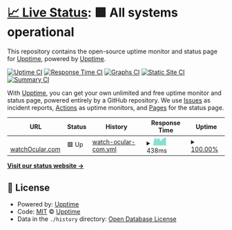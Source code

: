 # [📈 Live Status](https://status.kay0.net): <!--live status--> **🟩 All systems operational**

This repository contains the open-source uptime monitor and status page for [Upptime](https://upptime.js.org), powered by [Upptime](https://github.com/upptime/upptime).

[![Uptime CI](https://github.com/flashskynews/statuspage/workflows/Uptime%20CI/badge.svg)](https://github.com/flashskynews/statuspage/actions?query=workflow%3A%22Uptime+CI%22)
[![Response Time CI](https://github.com/flashskynews/statuspage/workflows/Response%20Time%20CI/badge.svg)](https://github.com/flashskynews/statuspage/actions?query=workflow%3A%22Response+Time+CI%22)
[![Graphs CI](https://github.com/flashskynews/statuspage/workflows/Graphs%20CI/badge.svg)](https://github.com/flashskynews/statuspage/actions?query=workflow%3A%22Graphs+CI%22)
[![Static Site CI](https://github.com/flashskynews/statuspage/workflows/Static%20Site%20CI/badge.svg)](https://github.com/flashskynews/statuspage/actions?query=workflow%3A%22Static+Site+CI%22)
[![Summary CI](https://github.com/flashskynews/statuspage/workflows/Summary%20CI/badge.svg)](https://github.com/flashskynews/statuspage/actions?query=workflow%3A%22Summary+CI%22)

With [Upptime](https://upptime.js.org), you can get your own unlimited and free uptime monitor and status page, powered entirely by a GitHub repository. We use [Issues](https://github.com/upptime/upptime/issues) as incident reports, [Actions](https://github.com/flashskynews/statuspage/actions) as uptime monitors, and [Pages](https://status.kay0.net) for the status page.

<!--start: status pages-->
<!-- This summary is generated by Upptime (https://github.com/upptime/upptime) -->
<!-- Do not edit this manually, your changes will be overwritten -->
<!-- prettier-ignore -->
| URL | Status | History | Response Time | Uptime |
| --- | ------ | ------- | ------------- | ------ |
| <img alt="" src="https://icons.duckduckgo.com/ip3/watchocular.com.ico" height="13"> [watchOcular.com](https://watchOcular.com) | 🟩 Up | [watch-ocular-com.yml](https://github.com/FlashSkyNews/statuspage/commits/HEAD/history/watch-ocular-com.yml) | <details><summary><img alt="Response time graph" src="./graphs/watch-ocular-com/response-time-week.png" height="20"> 438ms</summary><br><a href="https://status.kay0.net/history/watch-ocular-com"><img alt="Response time 445" src="https://img.shields.io/endpoint?url=https%3A%2F%2Fraw.githubusercontent.com%2FFlashSkyNews%2Fstatuspage%2FHEAD%2Fapi%2Fwatch-ocular-com%2Fresponse-time.json"></a><br><a href="https://status.kay0.net/history/watch-ocular-com"><img alt="24-hour response time 356" src="https://img.shields.io/endpoint?url=https%3A%2F%2Fraw.githubusercontent.com%2FFlashSkyNews%2Fstatuspage%2FHEAD%2Fapi%2Fwatch-ocular-com%2Fresponse-time-day.json"></a><br><a href="https://status.kay0.net/history/watch-ocular-com"><img alt="7-day response time 438" src="https://img.shields.io/endpoint?url=https%3A%2F%2Fraw.githubusercontent.com%2FFlashSkyNews%2Fstatuspage%2FHEAD%2Fapi%2Fwatch-ocular-com%2Fresponse-time-week.json"></a><br><a href="https://status.kay0.net/history/watch-ocular-com"><img alt="30-day response time 445" src="https://img.shields.io/endpoint?url=https%3A%2F%2Fraw.githubusercontent.com%2FFlashSkyNews%2Fstatuspage%2FHEAD%2Fapi%2Fwatch-ocular-com%2Fresponse-time-month.json"></a><br><a href="https://status.kay0.net/history/watch-ocular-com"><img alt="1-year response time 445" src="https://img.shields.io/endpoint?url=https%3A%2F%2Fraw.githubusercontent.com%2FFlashSkyNews%2Fstatuspage%2FHEAD%2Fapi%2Fwatch-ocular-com%2Fresponse-time-year.json"></a></details> | <details><summary><a href="https://status.kay0.net/history/watch-ocular-com">100.00%</a></summary><a href="https://status.kay0.net/history/watch-ocular-com"><img alt="All-time uptime 100.00%" src="https://img.shields.io/endpoint?url=https%3A%2F%2Fraw.githubusercontent.com%2FFlashSkyNews%2Fstatuspage%2FHEAD%2Fapi%2Fwatch-ocular-com%2Fuptime.json"></a><br><a href="https://status.kay0.net/history/watch-ocular-com"><img alt="24-hour uptime 100.00%" src="https://img.shields.io/endpoint?url=https%3A%2F%2Fraw.githubusercontent.com%2FFlashSkyNews%2Fstatuspage%2FHEAD%2Fapi%2Fwatch-ocular-com%2Fuptime-day.json"></a><br><a href="https://status.kay0.net/history/watch-ocular-com"><img alt="7-day uptime 100.00%" src="https://img.shields.io/endpoint?url=https%3A%2F%2Fraw.githubusercontent.com%2FFlashSkyNews%2Fstatuspage%2FHEAD%2Fapi%2Fwatch-ocular-com%2Fuptime-week.json"></a><br><a href="https://status.kay0.net/history/watch-ocular-com"><img alt="30-day uptime 100.00%" src="https://img.shields.io/endpoint?url=https%3A%2F%2Fraw.githubusercontent.com%2FFlashSkyNews%2Fstatuspage%2FHEAD%2Fapi%2Fwatch-ocular-com%2Fuptime-month.json"></a><br><a href="https://status.kay0.net/history/watch-ocular-com"><img alt="1-year uptime 100.00%" src="https://img.shields.io/endpoint?url=https%3A%2F%2Fraw.githubusercontent.com%2FFlashSkyNews%2Fstatuspage%2FHEAD%2Fapi%2Fwatch-ocular-com%2Fuptime-year.json"></a></details>

<!--end: status pages-->

[**Visit our status website →**](https://status.kay0.net)

## 📄 License

- Powered by: [Upptime](https://github.com/upptime/upptime)
- Code: [MIT](./LICENSE) © [Upptime](https://upptime.js.org)
- Data in the `./history` directory: [Open Database License](https://opendatacommons.org/licenses/odbl/1-0/)
